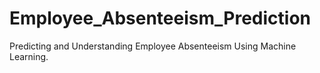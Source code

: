 # Employee_Absenteeism_Prediction
Predicting and Understanding Employee Absenteeism Using Machine Learning.
